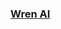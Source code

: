 ### [Wren AI](https://github.com/Canner/WrenAI)

[^1]: [Getting Started - Installation](https://docs.getwren.ai/oss/installation)